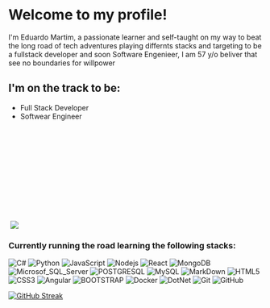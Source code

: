 # Welcome to my profile!

I'm Eduardo Martim, a passionate learner and self-taught on my way to beat the long road of tech adventures playing differnts stacks and targeting to be a fullstack developer and soon Software Engenieer, I am 57 y/o beliver that see no
boundaries for willpower

## I'm on the track to be:
* Full Stack Developer
* Softwear Engineer
<br>
<div align="left" href="https://github.com/EduMartim">
    <img height="180"
    <a href=""> <img align="center" src="https://github-readme-stats.vercel.app/api/top-langs/?username=edumartim&theme=react&line_height=40&hide=css"/> </a>
</div>

### Currently running the road learning the following stacks:
![C#](https://img.shields.io/badge/CSharp-black?style=flat-square&logo=csharp) ![Python](https://img.shields.io/badge/-Python-black?style=flat-square&logo=Python) ![JavaScript](https://img.shields.io/badge/-JavaScript-black?style=flat-square&logo=javascript) ![Nodejs](https://img.shields.io/badge/-Nodejs-black?style=flat-square&logo=Node.js) ![React](https://img.shields.io/badge/-React-black?style=flat-square&logo=react) ![MongoDB](https://img.shields.io/badge/-MongoDB-black?style=flat-square&logo=mongodb) ![Microsof_SQL_Server](https://img.shields.io/badge/Microsoft%20SQL%20Sever-black?style=flat-square&logo=microsoft%20sql%20server&logoColor=red) ![POSTGRESQL](https://img.shields.io/badge/PostgreSQL-black?style=flat-square&logo=postgreSQL) ![MySQL](https://img.shields.io/badge/-MySQL-black?style=flat-square&logo=mysql) ![MarkDown](https://img.shields.io/badge/Markdown-black?style=flat-square&logo=markdown&logoColor=white) ![HTML5](https://img.shields.io/badge/HTML5-black?style=flat-square&logo=html5&logoColor=red) ![CSS3](https://img.shields.io/badge/CSS3-black?style=flat-square&logo=css3&logoColor=blue) ![Angular](https://img.shields.io/badge/AngularJS-black?style=flat-square&logo=angularjs&logoColor=red) ![BOOTSTRAP](https://img.shields.io/badge/Bootstrap-black?style=style=flat-square&logo=bootstrap&logoColor=blue) ![Docker](https://img.shields.io/badge/-Docker-black?style=flat-square&logo=docker) ![DotNet](https://img.shields.io/badge/DOTNET-black?style=flat-square&logo=dotnet&logoColor=aqua) ![Git](https://img.shields.io/badge/-Git-black?style=flat-square&logo=git) ![GitHub](https://img.shields.io/badge/-GitHub-black?style=flat-square&logo=github)

[![GitHub Streak](https://github-readme-streak-stats.herokuapp.com/?user=EduMartim&theme=dracula)](https://git.io/streak-stats)
